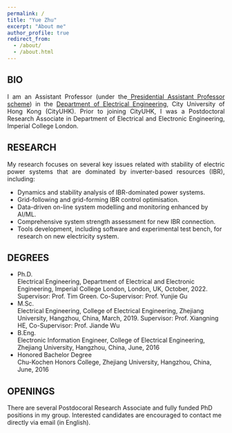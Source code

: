 ```yaml
---
permalink: /
title: "Yue Zhu"
excerpt: "About me"
author_profile: true
redirect_from: 
  - /about/
  - /about.html
---
```


<!--<div style="text-align: justify"> I am a researcher in electrical engineering.</div> -->

##  BIO
<div style="text-align: justify"> I am an Assistant Professor (under the<a href="https://www.cityu.edu.hk/vpti/paps/"> Presidential Assistant Professor scheme</a>) in the <a href="https://www.ee.cityu.edu.hk/">Department of Electrical Engineering</a>, City University of Hong Kong (CityUHK). Prior to joining CityUHK, I was a Postdoctoral Research Associate in Department of Electrical and Electronic Engineering, Imperial College London.</div>

## RESEARCH
<div style="text-align: justify"> My research focuses on several key issues related with stability of electric power systems that are dominated by inverter-based resources (IBR), including:</div>

* Dynamics and stability analysis of IBR-dominated power systems.
* Grid-following and grid-forming IBR control optimisation.
* Data-driven on-line system modelling and monitoring enhanced by AI/ML.
* Comprehensive system strength assessment for new IBR connection.
* Tools development, including software and experimental test bench, for research on new electricity system.

## DEGREES 
* Ph.D.<br>
Electrical Engineering, Department of Electrical and Electronic Engineering, Imperial College London, London, UK, October, 2022. Supervisor: Prof. Tim Green. Co-Supervisor: Prof. Yunjie Gu
* M.Sc.<br>
Electrical Engineering, College of Electrical Engineering, Zhejiang University, Hangzhou, China, March, 2019. Supervisor: Prof. Xiangning HE, Co-Supervisor: Prof. Jiande Wu
* B.Eng. <br>
Electronic Information Engineer, College of Electrical Engineering, Zhejiang University, Hangzhou, China, June, 2016
* Honored Bachelor Degree<br>
Chu-Kochen Honors College, Zhejiang University, Hangzhou, China, June, 2016

<!-- 
## Selected Awards
* Chinese Government Award for Outstanding Self-financed Student Abroad (500 Chinese oversea students worldwide), 2020
* Outstanding Graduate of Zhejiang Province, 2019
* China National Scholarship, 2018
* Wang Guosong Scholarship (the highest honor of College of Electrical Engineering, Zhejiang University), 2022
* Dean Scholarship of Chu-Kochen Honors College (for outstanding contributions to the college), 2015 

## Language
* Chinese mandarin: Native
* English: Professional Proficient -->

## OPENINGS
There are several Postdocoral Research Associate and fully funded PhD positions in my group. Interested candidates are encouraged to contact me directly via email (in English).